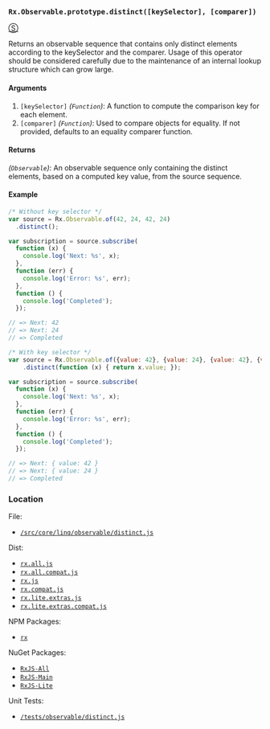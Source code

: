 ### `Rx.Observable.prototype.distinct([keySelector], [comparer])`
[&#x24C8;](https://github.com/Reactive-Extensions/RxJS/blob/master/src/core/linq/observable/distinct.js "View in source")

Returns an observable sequence that contains only distinct elements according to the keySelector and the comparer. Usage of this operator should be considered carefully due to the maintenance of an internal lookup structure which can grow large.

#### Arguments
1. `[keySelector]` *(`Function`)*: A function to compute the comparison key for each element.
2. `[comparer]` *(`Function`)*: Used to compare objects for equality. If not provided, defaults to an equality comparer function.

#### Returns
*(`Observable`)*: An observable sequence only containing the distinct elements, based on a computed key value, from the source sequence.

#### Example
```js
/* Without key selector */
var source = Rx.Observable.of(42, 24, 42, 24)
  .distinct();

var subscription = source.subscribe(
  function (x) {
    console.log('Next: %s', x);
  },
  function (err) {
    console.log('Error: %s', err);
  },
  function () {
    console.log('Completed');
  });

// => Next: 42
// => Next: 24
// => Completed

/* With key selector */
var source = Rx.Observable.of({value: 42}, {value: 24}, {value: 42}, {value: 24})
    .distinct(function (x) { return x.value; });

var subscription = source.subscribe(
  function (x) {
    console.log('Next: %s', x);
  },
  function (err) {
    console.log('Error: %s', err);
  },
  function () {
    console.log('Completed');
  });

// => Next: { value: 42 }
// => Next: { value: 24 }
// => Completed
```
### Location

File:
- [`/src/core/linq/observable/distinct.js`](https://github.com/Reactive-Extensions/RxJS/blob/master/src/core/linq/observable/distinct.js)

Dist:
- [`rx.all.js`](https://github.com/Reactive-Extensions/RxJS/blob/master/dist/rx.all.js)
- [`rx.all.compat.js`](https://github.com/Reactive-Extensions/RxJS/blob/master/dist/rx.all.compat.js)
- [`rx.js`](https://github.com/Reactive-Extensions/RxJS/blob/master/dist/rx.js)
- [`rx.compat.js`](https://github.com/Reactive-Extensions/RxJS/blob/master/dist/rx.compat.js)
- [`rx.lite.extras.js`](https://github.com/Reactive-Extensions/RxJS/blob/master/dist/rx.lite.extras.js)
- [`rx.lite.extras.compat.js`](https://github.com/Reactive-Extensions/RxJS/blob/master/dist/rx.lite.extras.compat.js)

NPM Packages:
- [`rx`](https://www.npmjs.org/package/rx)

NuGet Packages:
- [`RxJS-All`](http://www.nuget.org/packages/RxJS-All/)
- [`RxJS-Main`](http://www.nuget.org/packages/RxJS-Main/)
- [`RxJS-Lite`](http://www.nuget.org/packages/RxJS-Lite/)

Unit Tests:
- [`/tests/observable/distinct.js`](https://github.com/Reactive-Extensions/RxJS/blob/master/tests/observable/distinct.js)
